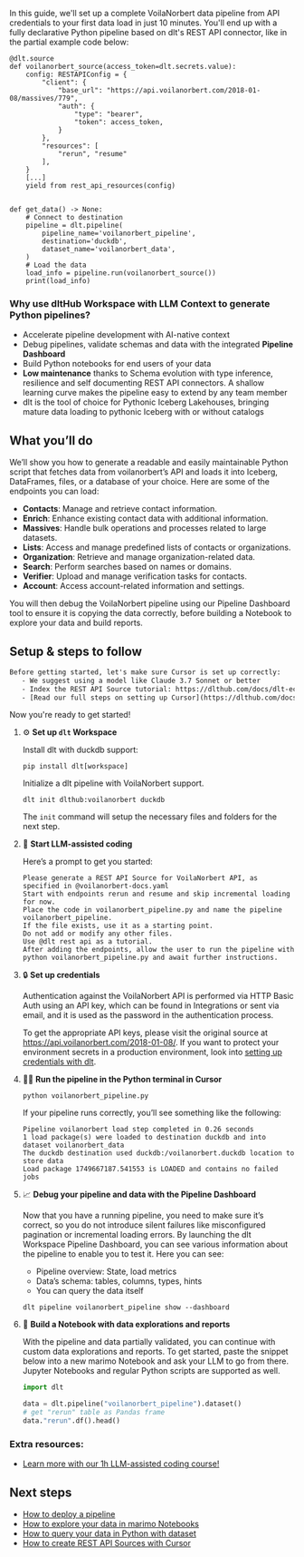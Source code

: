In this guide, we'll set up a complete VoilaNorbert data pipeline from API credentials to your first data load in just 10 minutes. You'll end up with a fully declarative Python pipeline based on dlt's REST API connector, like in the partial example code below:

```python-outcome
@dlt.source
def voilanorbert_source(access_token=dlt.secrets.value):
    config: RESTAPIConfig = {
        "client": {
            "base_url": "https://api.voilanorbert.com/2018-01-08/massives/779",
            "auth": {
                "type": "bearer",
                "token": access_token,
            }
        },
        "resources": [
            "rerun", "resume"
        ],
    }
    [...]
    yield from rest_api_resources(config)


def get_data() -> None:
    # Connect to destination
    pipeline = dlt.pipeline(
        pipeline_name='voilanorbert_pipeline',
        destination='duckdb',
        dataset_name='voilanorbert_data', 
    )
    # Load the data
    load_info = pipeline.run(voilanorbert_source())
    print(load_info) 
```

### Why use dltHub Workspace with LLM Context to generate Python pipelines?

- Accelerate pipeline development with AI-native context
- Debug pipelines, validate schemas and data with the integrated **Pipeline Dashboard**
- Build Python notebooks for end users of your data
- **Low maintenance** thanks to Schema evolution with type inference, resilience and self documenting REST API connectors. A shallow learning curve makes the pipeline easy to extend by any team member
- dlt is the tool of choice for Pythonic Iceberg Lakehouses, bringing mature data loading to pythonic Iceberg with or without catalogs

## What you’ll do

We’ll show you how to generate a readable and easily maintainable Python script that fetches data from voilanorbert’s API and loads it into Iceberg, DataFrames, files, or a database of your choice. Here are some of the endpoints you can load:

- **Contacts**: Manage and retrieve contact information.
- **Enrich**: Enhance existing contact data with additional information.
- **Massives**: Handle bulk operations and processes related to large datasets.
- **Lists**: Access and manage predefined lists of contacts or organizations.
- **Organization**: Retrieve and manage organization-related data.
- **Search**: Perform searches based on names or domains.
- **Verifier**: Upload and manage verification tasks for contacts.
- **Account**: Access account-related information and settings.

You will then debug the VoilaNorbert pipeline using our Pipeline Dashboard tool to ensure it is copying the data correctly, before building a Notebook to explore your data and build reports.

## Setup & steps to follow

```default
Before getting started, let's make sure Cursor is set up correctly:
   - We suggest using a model like Claude 3.7 Sonnet or better
   - Index the REST API Source tutorial: https://dlthub.com/docs/dlt-ecosystem/verified-sources/rest_api/ and add it to context as **@dlt rest api**
   - [Read our full steps on setting up Cursor](https://dlthub.com/docs/dlt-ecosystem/llm-tooling/cursor-restapi#23-configuring-cursor-with-documentation)
```

Now you're ready to get started!

1. ⚙️ **Set up `dlt` Workspace**
    
    Install dlt with duckdb support:
    ```shell
    pip install dlt[workspace]
    ```

    Initialize a dlt pipeline with VoilaNorbert support.
    ```shell
    dlt init dlthub:voilanorbert duckdb
    ```

    The `init` command will setup the necessary files and folders for the next step.
    
2. 🤠 **Start LLM-assisted coding**
    
    Here’s a prompt to get you started:
    
    ```prompt
    Please generate a REST API Source for VoilaNorbert API, as specified in @voilanorbert-docs.yaml 
    Start with endpoints rerun and resume and skip incremental loading for now. 
    Place the code in voilanorbert_pipeline.py and name the pipeline voilanorbert_pipeline. 
    If the file exists, use it as a starting point. 
    Do not add or modify any other files. 
    Use @dlt rest api as a tutorial. 
    After adding the endpoints, allow the user to run the pipeline with python voilanorbert_pipeline.py and await further instructions.
    ```

    
3. 🔒 **Set up credentials** 
    
    Authentication against the VoilaNorbert API is performed via HTTP Basic Auth using an API key, which can be found in Integrations or sent via email, and it is used as the password in the authentication process.
    
    To get the appropriate API keys, please visit the original source at https://api.voilanorbert.com/2018-01-08/.
    If you want to protect your environment secrets in a production environment, look into [setting up credentials with dlt](https://dlthub.com/docs/walkthroughs/add_credentials).
    
4. 🏃‍♀️ **Run the pipeline in the Python terminal in Cursor**
    
    ```shell
    python voilanorbert_pipeline.py
    ```
    
    If your pipeline runs correctly, you’ll see something like the following:
    
    ```shell
    Pipeline voilanorbert load step completed in 0.26 seconds
    1 load package(s) were loaded to destination duckdb and into dataset voilanorbert_data
    The duckdb destination used duckdb:/voilanorbert.duckdb location to store data
    Load package 1749667187.541553 is LOADED and contains no failed jobs
    ```
    
5. 📈 **Debug your pipeline and data with the Pipeline Dashboard**

    Now that you have a running pipeline, you need to make sure it’s correct, so you do not introduce silent failures like misconfigured pagination or incremental loading errors. By launching the dlt Workspace Pipeline Dashboard, you can see various information about the pipeline to enable you to test it. Here you can see:
    - Pipeline overview: State, load metrics
    - Data’s schema: tables, columns, types, hints
    - You can query the data itself
    
    ```shell
    dlt pipeline voilanorbert_pipeline show --dashboard
    ```
    
6. 🐍 **Build a Notebook with data explorations and reports**

    With the pipeline and data partially validated, you can continue with custom data explorations and reports. To get started, paste the snippet below into a new marimo Notebook and ask your LLM to go from there. Jupyter Notebooks and regular Python scripts are supported as well.

    
    ```python
    import dlt

   data = dlt.pipeline("voilanorbert_pipeline").dataset()
   # get "rerun" table as Pandas frame
   data."rerun".df().head()
    ```

### Extra resources:

- [Learn more with our 1h LLM-assisted coding course!](https://www.youtube.com/watch?v=GGid70rnJuM)

## Next steps

- [How to deploy a pipeline](https://dlthub.com/docs/walkthroughs/deploy-a-pipeline)
- [How to explore your data in marimo Notebooks](https://dlthub.com/docs/general-usage/dataset-access/marimo)
- [How to query your data in Python with dataset](https://dlthub.com/docs/general-usage/dataset-access/dataset)
- [How to create REST API Sources with Cursor](https://dlthub.com/docs/dlt-ecosystem/llm-tooling/cursor-restapi)
